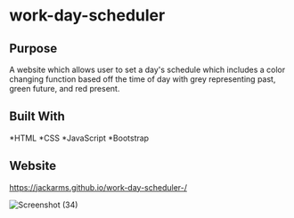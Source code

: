 # work-day-scheduler

## Purpose
A website which allows user to set a day's schedule which includes a color changing function based off the time of day with grey representing past, green future, and red present.

## Built With
*HTML
*CSS
*JavaScript
*Bootstrap

## Website
https://jackarms.github.io/work-day-scheduler-/

![Screenshot (34)](https://user-images.githubusercontent.com/90922918/146315879-fbb03138-9688-4f3d-a7cf-99203e3bc9f5.png)
